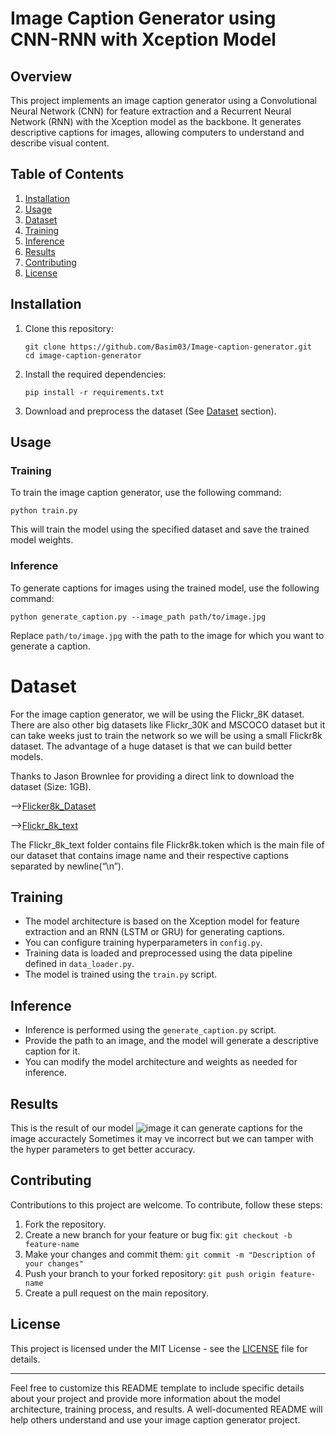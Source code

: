 # Image Caption Generator using CNN-RNN with Xception Model

## Overview

This project implements an image caption generator using a Convolutional Neural Network (CNN) for feature extraction and a Recurrent Neural Network (RNN) with the Xception model as the backbone. It generates descriptive captions for images, allowing computers to understand and describe visual content.

## Table of Contents

1. [Installation](#installation)
2. [Usage](#usage)
3. [Dataset](#Dataset)
4. [Training](#training)
5. [Inference](#inference)
6. [Results](#results)
7. [Contributing](#contributing)
8. [License](#license)

## Installation

1. Clone this repository:
   ```
   git clone https://github.com/Basim03/Image-caption-generator.git
   cd image-caption-generator
   ```

2. Install the required dependencies:
   ```
   pip install -r requirements.txt
   ```

3. Download and preprocess the dataset (See [Dataset](#dataset) section).

## Usage

### Training

To train the image caption generator, use the following command:

```
python train.py
```

This will train the model using the specified dataset and save the trained model weights.

### Inference

To generate captions for images using the trained model, use the following command:

```
python generate_caption.py --image_path path/to/image.jpg
```

Replace `path/to/image.jpg` with the path to the image for which you want to generate a caption.

# Dataset

For the image caption generator, we will be using the Flickr_8K dataset. There are also other big datasets like Flickr_30K and MSCOCO dataset but it can take weeks just to train the network so we will be using a small Flickr8k dataset. The advantage of a huge dataset is that we can build better models.

Thanks to Jason Brownlee for providing a direct link to download the dataset (Size: 1GB).

-->[Flicker8k_Dataset](https://github.com/jbrownlee/Datasets/releases/download/Flickr8k/Flickr8k_Dataset.zip)

-->[Flickr_8k_text](https://github.com/jbrownlee/Datasets/releases/download/Flickr8k/Flickr8k_text.zip)

The Flickr_8k_text folder contains file Flickr8k.token which is the main file of our dataset that contains image name and their respective captions separated by newline(“\n”).

## Training

- The model architecture is based on the Xception model for feature extraction and an RNN (LSTM or GRU) for generating captions.
- You can configure training hyperparameters in `config.py`.
- Training data is loaded and preprocessed using the data pipeline defined in `data_loader.py`.
- The model is trained using the `train.py` script.

## Inference

- Inference is performed using the `generate_caption.py` script.
- Provide the path to an image, and the model will generate a descriptive caption for it.
- You can modify the model architecture and weights as needed for inference.

## Results
This is the result of our model 
![image](https://github.com/Basim03/Image-caption-generator/assets/108823665/897f0dea-9fe6-4dbd-aac4-8c8c4acf9f7e)
it can generate captions for the image accuractely 
Sometimes it may ve incorrect but we can tamper with the hyper parameters to get better accuracy.

## Contributing

Contributions to this project are welcome. To contribute, follow these steps:

1. Fork the repository.
2. Create a new branch for your feature or bug fix: `git checkout -b feature-name`
3. Make your changes and commit them: `git commit -m "Description of your changes"`
4. Push your branch to your forked repository: `git push origin feature-name`
5. Create a pull request on the main repository.

## License

This project is licensed under the MIT License - see the [LICENSE](LICENSE) file for details.

---

Feel free to customize this README template to include specific details about your project and provide more information about the model architecture, training process, and results. A well-documented README will help others understand and use your image caption generator project.
